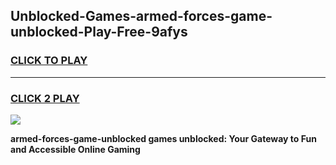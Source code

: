 
## Unblocked-Games-armed-forces-game-unblocked-Play-Free-9afys
<h3>
<a href="https://premium76.site?title=armed-forces-game-unblocked&ref=09A">CLICK TO PLAY</a></h3>
<hr>

<h3>
<a href="https://premium76.site?title=armed-forces-game-unblocked&ref=09A">CLICK 2 PLAY</a>
  
</h3>

<a href="https://premium76.site?title=armed-forces-game-unblocked&ref=09A"><img src="https://clearcache.store/games.png"></a>


**armed-forces-game-unblocked games unblocked: Your Gateway to Fun and Accessible Online Gaming**
